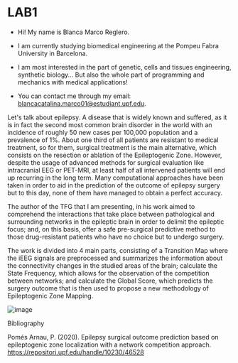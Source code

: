 # LAB1
- Hi! My name is Blanca Marco Reglero.

- I am currently studying biomedical engineering at the Pompeu Fabra University in Barcelona.

- I am most interested in the part of genetic, cells and tissues engineering, synthetic biology... But also the whole part of programming and mechanics with medical applications!

- You can contact me through my email: blancacatalina.marco01@estudiant.upf.edu.

Let's talk about epilepsy. A disease that is widely known and suffered, as it is in fact the second most common brain disorder in the world with an incidence of roughly 50 new cases per 100,000 population and a prevalence of 1%. 
About one third of all patients are resistant to medical treatment, so for them, surgical treatment is the main alternative, which consists on the resection or ablation of the Epileptogenic Zone. 
However, despite the usage of advanced methods for surgical evaluation like intracranial EEG or PET-MRI, at least half of all intervened patients will end up recurring in the long term. Many computational approaches have been taken in order to aid in the prediction of the outcome of epilepsy surgery but to this day, none of them have managed to obtain a perfect accuracy. 

The author of the TFG that I am presenting, in his work aimed to comprehend the interactions that take place between pathological and surrounding networks in the epileptic brain in order to delimit the epileptic focus; and, on this basis, offer a safe pre-surgical predictive method to those drug-resistant patients who have no choice but to undergo surgery.

The work is divided into 4 main parts, consisting of a Transition Map where the iEEG signals are preprocessed and summarizes the information about the connectivity changes in the studied areas of the brain; calculate the State Frequency, which allows for the observation of the competition between networks; and calculate the Global Score, which predicts the surgery outcome that is then used to propose a new methodology of Epileptogenic Zone Mapping. 

![image](https://github.com/blancamarco/LAB1/assets/134495073/52c26389-e3c4-47f9-a301-de81bcae83d7)

Bibliography

Pomés Arnau, P. (2020). Epilepsy surgical outcome prediction based on epileptogenic zone localization with a network competition approach. https://repositori.upf.edu/handle/10230/46528






